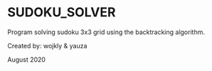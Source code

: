 # SUDOKU_SOLVER

Program solving sudoku 3x3 grid using the backtracking algorithm.

Created by: wojkly & yauza

August 2020
